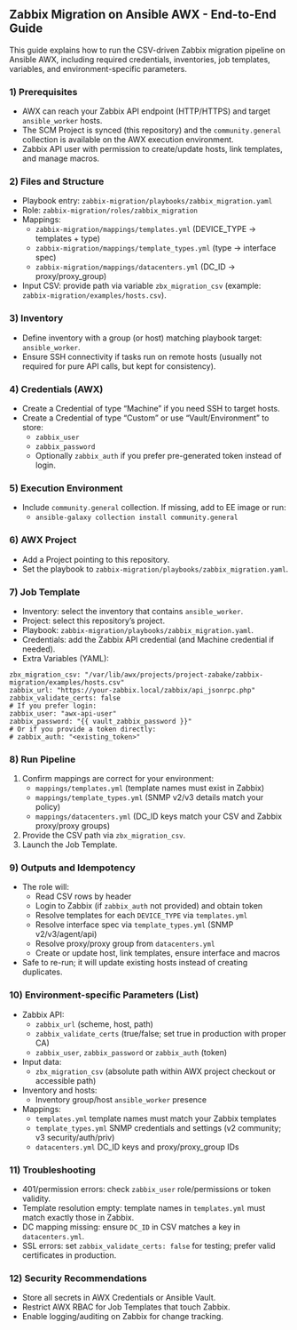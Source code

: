 ## Zabbix Migration on Ansible AWX - End-to-End Guide

This guide explains how to run the CSV-driven Zabbix migration pipeline on Ansible AWX, including required credentials, inventories, job templates, variables, and environment-specific parameters.

### 1) Prerequisites
- AWX can reach your Zabbix API endpoint (HTTP/HTTPS) and target `ansible_worker` hosts.
- The SCM Project is synced (this repository) and the `community.general` collection is available on the AWX execution environment.
- Zabbix API user with permission to create/update hosts, link templates, and manage macros.

### 2) Files and Structure
- Playbook entry: `zabbix-migration/playbooks/zabbix_migration.yaml`
- Role: `zabbix-migration/roles/zabbix_migration`
- Mappings:
  - `zabbix-migration/mappings/templates.yml` (DEVICE_TYPE → templates + type)
  - `zabbix-migration/mappings/template_types.yml` (type → interface spec)
  - `zabbix-migration/mappings/datacenters.yml` (DC_ID → proxy/proxy_group)
- Input CSV: provide path via variable `zbx_migration_csv` (example: `zabbix-migration/examples/hosts.csv`).

### 3) Inventory
- Define inventory with a group (or host) matching playbook target: `ansible_worker`.
- Ensure SSH connectivity if tasks run on remote hosts (usually not required for pure API calls, but kept for consistency).

### 4) Credentials (AWX)
- Create a Credential of type “Machine” if you need SSH to target hosts.
- Create a Credential of type “Custom” or use “Vault/Environment” to store:
  - `zabbix_user`
  - `zabbix_password`
  - Optionally `zabbix_auth` if you prefer pre-generated token instead of login.

### 5) Execution Environment
- Include `community.general` collection. If missing, add to EE image or run:
  - `ansible-galaxy collection install community.general`

### 6) AWX Project
- Add a Project pointing to this repository.
- Set the playbook to `zabbix-migration/playbooks/zabbix_migration.yaml`.

### 7) Job Template
- Inventory: select the inventory that contains `ansible_worker`.
- Project: select this repository’s project.
- Playbook: `zabbix-migration/playbooks/zabbix_migration.yaml`.
- Credentials: add the Zabbix API credential (and Machine credential if needed).
- Extra Variables (YAML):
```
zbx_migration_csv: "/var/lib/awx/projects/project-zabake/zabbix-migration/examples/hosts.csv"
zabbix_url: "https://your-zabbix.local/zabbix/api_jsonrpc.php"
zabbix_validate_certs: false
# If you prefer login:
zabbix_user: "awx-api-user"
zabbix_password: "{{ vault_zabbix_password }}"
# Or if you provide a token directly:
# zabbix_auth: "<existing_token>"
```

### 8) Run Pipeline
1. Confirm mappings are correct for your environment:
   - `mappings/templates.yml` (template names must exist in Zabbix)
   - `mappings/template_types.yml` (SNMP v2/v3 details match your policy)
   - `mappings/datacenters.yml` (DC_ID keys match your CSV and Zabbix proxy/proxy groups)
2. Provide the CSV path via `zbx_migration_csv`.
3. Launch the Job Template.

### 9) Outputs and Idempotency
- The role will:
  - Read CSV rows by header
  - Login to Zabbix (if `zabbix_auth` not provided) and obtain token
  - Resolve templates for each `DEVICE_TYPE` via `templates.yml`
  - Resolve interface spec via `template_types.yml` (SNMP v2/v3/agent/api)
  - Resolve proxy/proxy group from `datacenters.yml`
  - Create or update host, link templates, ensure interface and macros
- Safe to re-run; it will update existing hosts instead of creating duplicates.

### 10) Environment-specific Parameters (List)
- Zabbix API:
  - `zabbix_url` (scheme, host, path)
  - `zabbix_validate_certs` (true/false; set true in production with proper CA)
  - `zabbix_user`, `zabbix_password` or `zabbix_auth` (token)
- Input data:
  - `zbx_migration_csv` (absolute path within AWX project checkout or accessible path)
- Inventory and hosts:
  - Inventory group/host `ansible_worker` presence
- Mappings:
  - `templates.yml` template names must match your Zabbix templates
  - `template_types.yml` SNMP credentials and settings (v2 community; v3 security/auth/priv)
  - `datacenters.yml` DC_ID keys and proxy/proxy_group IDs

### 11) Troubleshooting
- 401/permission errors: check `zabbix_user` role/permissions or token validity.
- Template resolution empty: template names in `templates.yml` must match exactly those in Zabbix.
- DC mapping missing: ensure `DC_ID` in CSV matches a key in `datacenters.yml`.
- SSL errors: set `zabbix_validate_certs: false` for testing; prefer valid certificates in production.

### 12) Security Recommendations
- Store all secrets in AWX Credentials or Ansible Vault.
- Restrict AWX RBAC for Job Templates that touch Zabbix.
- Enable logging/auditing on Zabbix for change tracking.


